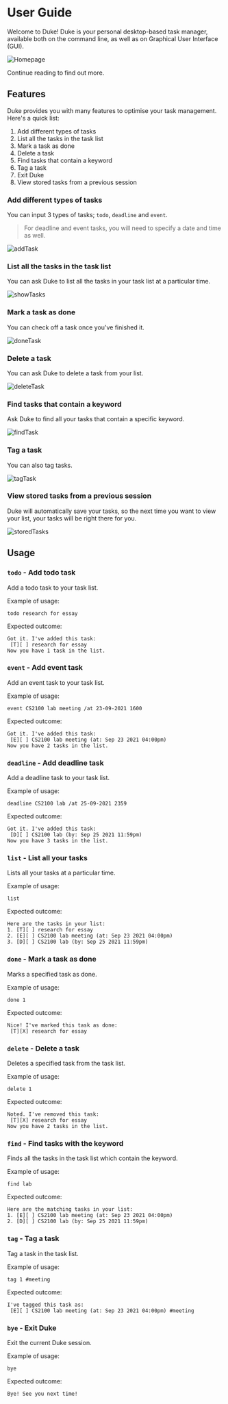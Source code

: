 # User Guide
Welcome to Duke! Duke is your personal desktop-based task manager, available both on the command line, as well as on Graphical User Interface (GUI).

![Homepage](https://github.com/aakanshanarain/ip/blob/master/docs/Homepage.png)

Continue reading to find out more.
## Features 
Duke provides you with many features to optimise your task management. Here's a quick list:
1. Add different types of tasks
2. List all the tasks in the task list
3. Mark a task as done
4. Delete a task
5. Find tasks that contain a keyword
6. Tag a task
7. Exit Duke
8. View stored tasks from a previous session

### Add different types of tasks

You can input 3 types of tasks; ```todo```, ```deadline``` and ```event```.
> For deadline and event tasks, you will need to specify a date and time as well.

![addTask](https://raw.githubusercontent.com/aakanshanarain/ip/master/docs/addTask.png)

### List all the tasks in the task list

You can ask Duke to list all the tasks in your task list at a particular time.

![showTasks](https://raw.githubusercontent.com/aakanshanarain/ip/master/docs/showTasks.png)

### Mark a task as done

You can check off a task once you've finished it.

![doneTask](https://raw.githubusercontent.com/aakanshanarain/ip/master/docs/doneTask.png)

### Delete a task

You can ask Duke to delete a task from your list.

![deleteTask](https://raw.githubusercontent.com/aakanshanarain/ip/master/docs/deleteTask.png)

### Find tasks that contain a keyword

Ask Duke to find all your tasks that contain a specific keyword.

![findTask](https://raw.githubusercontent.com/aakanshanarain/ip/master/docs/findTask.png)

### Tag a task

You can also tag tasks.

![tagTask](https://raw.githubusercontent.com/aakanshanarain/ip/master/docs/tagTask.png)

### View stored tasks from a previous session

Duke will automatically save your tasks, so the next time you want to view your list, your tasks will be right there for you.

![storedTasks](https://raw.githubusercontent.com/aakanshanarain/ip/master/docs/storedTasks.png)

## Usage

### `todo` - Add todo task

Add a todo task to your task list.

Example of usage: 

`todo research for essay`

Expected outcome:

```
Got it. I've added this task:
 [T][ ] research for essay
Now you have 1 task in the list.
```

### `event` - Add event task

Add an event task to your task list.

Example of usage:

`event CS2100 lab meeting /at 23-09-2021 1600`

Expected outcome:

```
Got it. I've added this task:
 [E][ ] CS2100 lab meeting (at: Sep 23 2021 04:00pm)
Now you have 2 tasks in the list.
```

### `deadline` - Add deadline task

Add a deadline task to your task list.

Example of usage:

`deadline CS2100 lab /at 25-09-2021 2359`

Expected outcome:

```
Got it. I've added this task:
 [D][ ] CS2100 lab (by: Sep 25 2021 11:59pm)
Now you have 3 tasks in the list.
```

### `list` - List all your tasks

Lists all your tasks at a particular time.

Example of usage:

`list`

Expected outcome:

```
Here are the tasks in your list:
1. [T][ ] research for essay
2. [E][ ] CS2100 lab meeting (at: Sep 23 2021 04:00pm)
3. [D][ ] CS2100 lab (by: Sep 25 2021 11:59pm)
```

### `done` - Mark a task as done

Marks a specified task as done.

Example of usage:

`done 1`

Expected outcome:

```
Nice! I've marked this task as done:
 [T][X] research for essay
```

### `delete` - Delete a task

Deletes a specified task from the task list.

Example of usage:

`delete 1`

Expected outcome:

```
Noted. I've removed this task:
 [T][X] research for essay
Now you have 2 tasks in the list.
```
### `find` - Find tasks with the keyword

Finds all the tasks in the task list which contain the keyword.

Example of usage:

`find lab`

Expected outcome:

```
Here are the matching tasks in your list:
1. [E][ ] CS2100 lab meeting (at: Sep 23 2021 04:00pm)
2. [D][ ] CS2100 lab (by: Sep 25 2021 11:59pm)
```


### `tag` - Tag a task

Tag a task in the task list.

Example of usage:

`tag 1 #meeting`

Expected outcome:

```
I've tagged this task as:
 [E][ ] CS2100 lab meeting (at: Sep 23 2021 04:00pm) #meeting
```

### `bye` - Exit Duke

Exit the current Duke session.

Example of usage:

`bye`

Expected outcome:

```
Bye! See you next time!
```
